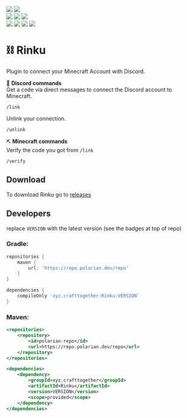 [![](https://img.shields.io/badge/Discord-7289DA?style=for-the-badge&logo=discord&logoColor=white)](https://discord.gg/zSWjKVvfNy)
[![](https://img.shields.io/badge/GitHub-100000?style=for-the-badge&logo=github&logoColor=white)](https://github.com/CraftTogether) <BR>
[![](https://img.shields.io/github/v/release/CraftTogether/Rinku?color=brightgreen&label=Plugin%20version)](https://github.com/CraftTogether/Rinku/releases)
[![](https://img.shields.io/github/v/tag/CraftTogether/Rinku?color=brightgreen&label=API%20version)](https://repo.polarian.dev/repo/xyz/crafttogether/Rinku/)
![](https://img.shields.io/badge/Maintained%3F-no-red.svg) <BR>
[![](https://img.shields.io/github/downloads/CraftTogether/rinku/total.svg)](https://github.com/CraftTogether/rinku/releases)
![](https://img.shields.io/github/issues/CraftTogether/rinku.svg)
![](https://img.shields.io/github/issues-pr/CraftTogether/rinku.svg)
![](https://img.shields.io/github/repo-size/CraftTogether/Rinku)
# ⛓ Rinku

Plugin to connect your Minecraft Account with Discord.

💬 **Discord commands**  
Get a code via direct messages to connect the Discord account to Minecraft.
```
/link
```
Unlink your connection.
```
/unlink
```

⛏ **Minecraft commands**  
Verify the code you got from `/link`
```
/verify
```

## Download
To download Rinku go to [releases](https://github.com/CraftTogether/Rinku/releases)

## Developers
replace `VERSION` with the latest version (see the badges at top of repo)
### Gradle:
```gradle
repositories {
    maven {
        url: 'https://repo.polarian.dev/repo'
    }
}
```

```gradle
dependencies {
    compileOnly 'xyz.crafttogether:Rinku:VERSION`
}
```
### Maven:
```xml
<repositories>
    <repository>
        <id>polarian-repo</id>
        <url>https://repo.polarian.dev/repo</url>
    </repository>
</repositories>
```

```xml
<dependencies>
    <dependency>
        <groupId>xyz.crafttogether</groupId>
        <artifactId>Rinku</artifactId>
        <version>VERSION</version>
        <scope>provided</scope>
    </dependency>
</dependencies>
```
